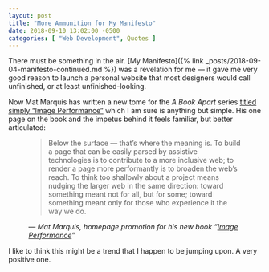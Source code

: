 ```yaml
---
layout: post
title: "More Ammunition for My Manifesto"
date: 2018-09-10 13:02:00 -0500
categories: [ "Web Development", Quotes ]
---
```


There must be something in the air. [My Manifesto]({% link _posts/2018-09-04-manifesto-continued.md %}) was a revelation for me — it gave me very good reason to launch a personal website that most designers would call unfinished, or at least unfinished-looking.

Now Mat Marquis has written a new tome for the *A Book Apart* series [titled simply “Image Performance”](https://abookapart.com/products/image-performance) which I am sure is anything but simple. His one page on the book and the impetus behind it feels familiar, but better articulated:

<figure>
  <blockquote class="quote" cite="https://matmarquis.com/">
    <p>Below the surface — that’s where the meaning is. To build a page that can be easily parsed by assistive technologies is to contribute to a more inclusive web; to render a page more performantly is to broaden the web’s reach. To think too shallowly about a project means nudging the larger web in the same direction: toward something meant not for all, but for some; toward something meant only for those who experience it the way we do.</p>
  </blockquote>
  <figcaption>— <cite>Mat Marquis, homepage promotion for his new book “<a href="https://matmarquis.com/">Image Performance</a>”</cite></figcaption>
</figure>

I like to think this might be a trend that I happen to be jumping upon. A very positive one.
